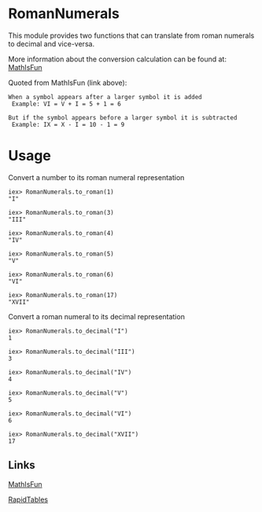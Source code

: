 # RomanNumerals

This module provides two functions that can translate from roman numerals to decimal and vice-versa.

More information about the conversion calculation can be found at: [MathIsFun](https://www.mathsisfun.com/roman-numerals.html)

Quoted from MathIsFun (link above):

	When a symbol appears after a larger symbol it is added
	 Example: VI = V + I = 5 + 1 = 6

	But if the symbol appears before a larger symbol it is subtracted
	 Example: IX = X - I = 10 - 1 = 9

# Usage  
Convert a number to its roman numeral representation

	iex> RomanNumerals.to_roman(1) 
	"I"

	iex> RomanNumerals.to_roman(3) 
	"III"

	iex> RomanNumerals.to_roman(4) 
	"IV"

	iex> RomanNumerals.to_roman(5) 
	"V"

	iex> RomanNumerals.to_roman(6) 
	"VI"

	iex> RomanNumerals.to_roman(17) 
	"XVII"

Convert a roman numeral to its decimal representation

	iex> RomanNumerals.to_decimal("I")
	1

	iex> RomanNumerals.to_decimal("III")
	3

	iex> RomanNumerals.to_decimal("IV")
	4

	iex> RomanNumerals.to_decimal("V")
	5

	iex> RomanNumerals.to_decimal("VI")
	6

	iex> RomanNumerals.to_decimal("XVII")
	17

## Links

[MathIsFun](https://www.mathsisfun.com/roman-numerals.html)

[RapidTables](http://www.rapidtables.com/convert/number/how-roman-numerals-to-number.htm)

